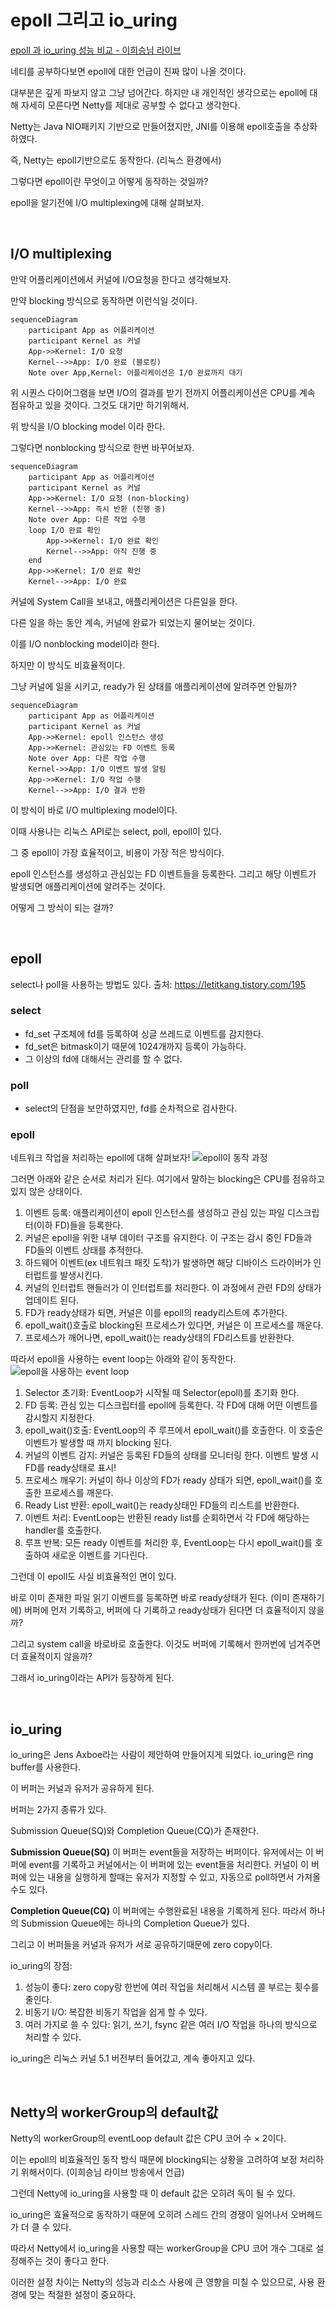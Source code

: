 # epoll 그리고 io_uring

[epoll 과 io_uring 성능 비교 - 이희승님 라이브](https://www.youtube.com/live/PsF9EeYndd4?si=VhSGrvbz-8Dp0NKS)

네티를 공부하다보면 epoll에 대한 언급이 진짜 많이 나올 것이다. 

대부분은 깊게 파보지 않고 그냥 넘어간다. 하지만 내 개인적인 생각으로는 epoll에 대해 자세히 모른다면 Netty를 제대로 공부할 수 없다고 생각한다.

Netty는 Java NIO패키지 기반으로 만들어졌지만, JNI를 이용해 epoll호출을 추상화하였다. 

즉, Netty는 epoll기반으로도 동작한다. (리눅스 환경에서)

그렇다면 epoll이란 무엇이고 어떻게 동작하는 것일까?

epoll을 알기전에 I/O multiplexing에 대해 살펴보자.

<br>

## I/O multiplexing

만약 어플리케이션에서 커널에 I/O요청을 한다고 생각해보자. 

만약 blocking 방식으로 동작하면 이런식일 것이다.

```mermaid
sequenceDiagram
    participant App as 어플리케이션
    participant Kernel as 커널
    App->>Kernel: I/O 요청
    Kernel-->>App: I/O 완료 (블로킹)
    Note over App,Kernel: 어플리케이션은 I/O 완료까지 대기
```

위 시퀀스 다이어그램을 보면 I/O의 결과를 받기 전까지 어플리케이션은 CPU를 계속 점유하고 있을 것이다. 그것도 대기만 하기위해서.

위 방식을 I/O blocking model 이라 한다.

그렇다면 nonblocking 방식으로 한번 바꾸어보자.

```mermaid
sequenceDiagram
    participant App as 어플리케이션
    participant Kernel as 커널
    App->>Kernel: I/O 요청 (non-blocking)
    Kernel-->>App: 즉시 반환 (진행 중)
    Note over App: 다른 작업 수행
    loop I/O 완료 확인
        App->>Kernel: I/O 완료 확인
        Kernel-->>App: 아직 진행 중
    end
    App->>Kernel: I/O 완료 확인
    Kernel-->>App: I/O 완료
```

커널에 System Call을 보내고, 애플리케이션은 다른일을 한다.

다른 일을 하는 동안 계속, 커널에 완료가 되었는지 물어보는 것이다.

이를 I/O nonblocking model이라 한다.

하지만 이 방식도 비효율적이다. 

그냥 커널에 일을 시키고, ready가 된 상태를 애플리케이션에 알려주면 안될까?

```mermaid
sequenceDiagram
    participant App as 어플리케이션
    participant Kernel as 커널
    App->>Kernel: epoll 인스턴스 생성
    App->>Kernel: 관심있는 FD 이벤트 등록
    Note over App: 다른 작업 수행
    Kernel->>App: I/O 이벤트 발생 알림
    App->>Kernel: I/O 작업 수행
    Kernel-->>App: I/O 결과 반환
```
이 방식이 바로 I/O multiplexing model이다.

이때 사용나는 리눅스 API로는 select, poll, epoll이 있다. 

그 중 epoll이 가장 효율적이고, 비용이 가장 적은 방식이다.

epoll 인스턴스를 생성하고 관심있는 FD 이벤트들을 등록한다. 그리고 해당 이벤트가 발생되면 애플리케이션에 알려주는 것이다.

어떻게 그 방식이 되는 걸까?

<br>

## epoll

select나 poll을 사용하는 방법도 있다.
출처: https://letitkang.tistory.com/195
### select 
- fd_set 구조체에 fd를 등록하여 싱글 쓰레드로 이벤트를 감지한다.
- fd_set은 bitmask이기 때문에 1024개까지 등록이 가능하다.
- 그 이상의 fd에 대해서는 관리를 할 수 없다.

### poll
- select의 단점을 보안하였지만, fd를 순차적으로 검사한다.

### epoll
네트워크 작업을 처리하는 epoll에 대해 살펴보자!
![epoll이 동작 과정](./images/epoll.png)

그러면 아래와 같은 순서로 처리가 된다.
여기에서 말하는 blocking은 CPU를 점유하고 있지 않은 상태이다.

1. 이벤트 등록: 애플리케이션이 epoll 인스턴스를 생성하고 관심 있는 파일 디스크립터(이하 FD)들을 등록한다.
2. 커널은 epoll을 위한 내부 데이터 구조를 유지한다. 이 구조는 감시 중인 FD들과 FD들의 이벤트 상태를 추적한다.
3. 하드웨어 이벤트(ex 네트워크 패킷 도착)가 발생하면 해당 디바이스 드라이버가 인터럽트를 발생시킨다.
4. 커널의 인터럽트 핸들러가 이 인터럽트를 처리한다. 이 과정에서 관련 FD의 상태가 업데이트 된다.
5. FD가 ready상태가 되면, 커널은 이를 epoll의 ready리스트에 추가한다.
6. epoll_wait()호출로 blocking된 프로세스가 있다면, 커널은 이 프로세스를 깨운다.
7. 프로세스가 깨어나면, epoll_wait()는 ready상태의 FD리스트를 반환한다.

따라서 epoll을 사용하는 event loop는 아래와 같이 동작한다.
![epoll을 사용하는 event loop](./images/epoll_event_loop.png)

1. Selector 초기화: EventLoop가 시작될 때 Selector(epoll)를 초기화 한다.
2. FD 등록: 관심 있는 디스크립터를 epoll에 등록한다. 각 FD에 대해 어떤 이벤트를 감시할지 지정한다.
3. epoll_wait()호출: EventLoop의 주 루프에서 epoll_wait()를 호출한다. 이 호출은 이벤트가 발생할 때 까지 blocking 된다.
4. 커널의 이벤트 감지: 커널은 등록된 FD들의 상태를 모니터링 한다. 이벤트 발생 시 FD를 ready상태로 표시!
5. 프로세스 깨우기: 커널이 하나 이상의 FD가 ready 상태가 되면, epoll_wait()를 호출한 프로세스를 깨운다.
6. Ready List 반환: epoll_wait()는 ready상태인 FD들의 리스트를 반환한다.
7. 이벤트 처리: EventLoop는 반환된 ready list를 순회하면서 각 FD에 해당하는 handler를 호출한다.
8. 루프 반복: 모든 ready 이벤트를 처리한 후, EventLoop는 다시 epoll_wait()를 호출하여 새로운 이벤트를 기다린다.

그런데 이 epoll도 사실 비효율적인 면이 있다.

바로 이미 존재한 파일 읽기 이벤트를 등록하면 바로 ready상태가 된다. (이미 존재하기에)
버퍼에 먼저 기록하고, 버퍼에 다 기록하고 ready상태가 된다면 더 효율적이지 않을까?

그리고 system call을 바로바로 호출한다. 이것도 버퍼에 기록해서 한꺼번에 넘겨주면 더 효율적이지 않을까?

그래서 io_uring이라는 API가 등장하게 된다.

<br>

## io_uring

io_uring은 Jens Axboe라는 사람이 제안하여 만들어지게 되었다. io_uring은 ring buffer를 사용한다.

이 버퍼는 커널과 유저가 공유하게 된다.

버퍼는 2가지 종류가 있다.

Submission Queue(SQ)와 Completion Queue(CQ)가 존재한다.

**Submission Queue(SQ)**
이 버퍼는 event들을 저장하는 버퍼이다. 유저에서는 이 버퍼에 event를 기록하고 커널에서는 이 버퍼에 있는 event들을 처리한다.
커널이 이 버퍼에 있는 내용을 실행하게 할때는 유저가 지정할 수 있고, 자동으로 poll하면서 가져올 수도 있다.

**Completion Queue(CQ)**
이 버퍼에는 수행완료된 내용을 기록하게 된다. 따라서 하나의 Submission Queue에는 하나의 Completion Queue가 있다.

그리고 이 버퍼들을 커널과 유저가 서로 공유하기때문에 zero copy이다.

io_uring의 장점:
1. 성능이 좋다: zero copy랑 한번에 여러 작업을 처리해서 시스템 콜 부르는 횟수를 줄인다.
2. 비동기 I/O: 복잡한 비동기 작업을 쉽게 할 수 있다.
3. 여러 가지로 쓸 수 있다: 읽기, 쓰기, fsync 같은 여러 I/O 작업을 하나의 방식으로 처리할 수 있다.

io_uring은 리눅스 커널 5.1 버전부터 들어갔고, 계속 좋아지고 있다.

<br>

## Netty의 workerGroup의 default값

Netty의 workerGroup의 eventLoop default 값은 CPU 코어 수 × 2이다.

이는 epoll의 비효율적인 동작 방식 때문에 blocking되는 상황을 고려하여 보정 처리하기 위해서이다. (이희승님 라이브 방송에서 언급)

그런데 Netty에 io_uring을 사용할 때 이 default 값은 오히려 독이 될 수 있다.

io_uring은 효율적으로 동작하기 때문에 오히려 스레드 간의 경쟁이 일어나서 오버헤드가 더 클 수 있다.

따라서 Netty에서 io_uring을 사용할 때는 workerGroup을 CPU 코어 개수 그대로 설정해주는 것이 좋다고 한다.

이러한 설정 차이는 Netty의 성능과 리소스 사용에 큰 영향을 미칠 수 있으므로, 사용 환경에 맞는 적절한 설정이 중요하다.
